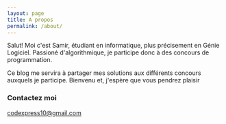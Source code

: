 ```yaml
---
layout: page
title: A propos
permalink: /about/
---
```


Salut! Moi c'est Samir, étudiant en informatique, plus précisement en Génie Logiciel.
Passioné d'algorithmique, je participe donc à des concours de programmation.

Ce blog me servira à partager mes solutions aux différents concours auxquels je participe.
Bienvenu et, j'espère que vous pendrez plaisir




### Contactez moi

[codexpress10@gmail.com](mailto:email@domain.com)